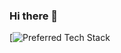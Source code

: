 ### Hi there 👋

[![Preferred Tech Stack](https://github-readme-tech-stack.vercel.app/api/cards?title=Preferred+Tech+Stack&lineCount=1&bg=%230D1117&badge=%23161B22&border=%2321262D&titleColor=%2358A6FF&line1=python%2Cpython%2C4b86e5%3Bpytorch%2Cpytorch%2C2fdea6%3Bpolars%2Cpolars%2Cb02cde%3Bspacy%2Cspacy%2Cf08d28%3Bspacy%2Cscispacy%2Cff239a%3Bkeras%2Ckeras%2C5effbd%3Breact%2Creact%2C7c5dc5%3Bvega%2Cvega%2C9ade0c%3Btypescript%2Ctypescript%2C50cb37%3Bjavascript%2Cnodejs%2Cd05352%3Bserverless%2Cserverless%2Ce7e31d%3Bprisma%2Cprisma%2C5bb078%3Bpostgresql%2Cpostgresql%2Cee5114%3Blinux%2Clinux%2C6c88dc%3B)
